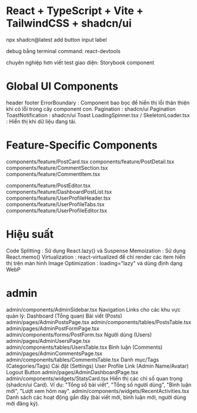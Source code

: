 # React + TypeScript + Vite + TailwindCSS + shadcn/ui

npx shadcn@latest add button input label 

debug bằng terminal command: react-devtools 

chuyên nghiệp hơn viết test giao diện: Storybook component

#  Global UI Components

header
footer
ErrorBoundary : Component bao bọc để hiển thị lỗi thân thiện khi có lỗi trong cây component con.
Pagination : shadcn/ui Pagination
ToastNotification : shadcn/ui Toast
LoadingSpinner.tsx / SkeletonLoader.tsx : Hiển thị khi dữ liệu đang tải.

# Feature-Specific Components
components/feature/PostCard.tsx
components/feature/PostDetail.tsx
components/feature/CommentSection.tsx
components/feature/CommentItem.tsx

components/feature/PostEditor.tsx
components/feature/DashboardPostList.tsx
components/feature/UserProfileHeader.tsx
components/feature/UserProfileTabs.tsx
components/feature/UserProfileEditor.tsx

#  Hiệu suất
Code Splitting : Sử dụng React.lazy() và Suspense
Memoization : Sử dụng React.memo()
Virtualization : react-virtualized để chỉ render các item hiển thị trên màn hình
Image Optimization : loading="lazy" và dùng định dạng WebP 

# admin
admin/components/AdminSidebar.tsx
    Navigation Links cho các khu vực quản lý:
        Dashboard (Tổng quan)
        Bài viết (Posts)
            admin/pages/AdminPostsPage.tsx
                admin/components/tables/PostsTable.tsx
            admin/pages/AdminPostFormPage.tsx
                admin/components/forms/PostForm.tsx
        Người dùng (Users)
            admin/pages/AdminUsersPage.tsx
                admin/components/tables/UsersTable.tsx
        Bình luận (Comments)
            admin/pages/AdminCommentsPage.tsx
                admin/components/tables/CommentsTable.tsx
        Danh mục/Tags (Categories/Tags)
        Cài đặt (Settings)
    User Profile Link (Admin Name/Avatar)
    Logout Button
admin/pages/AdminDashboardPage.tsx
admin/components/widgets/StatsCard.tsx
    Hiển thị các chỉ số quan trọng (shadcn/ui Card).
    Ví dụ: "Tổng số bài viết", "Tổng số người dùng", "Bình luận mới", "Lượt xem hôm nay".
admin/components/widgets/RecentActivities.tsx
    Danh sách các hoạt động gần đây (bài viết mới, bình luận mới, người dùng mới đăng ký).
